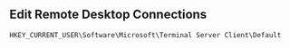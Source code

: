 
## Edit Remote Desktop Connections
```
HKEY_CURRENT_USER\Software\Microsoft\Terminal Server Client\Default
```
